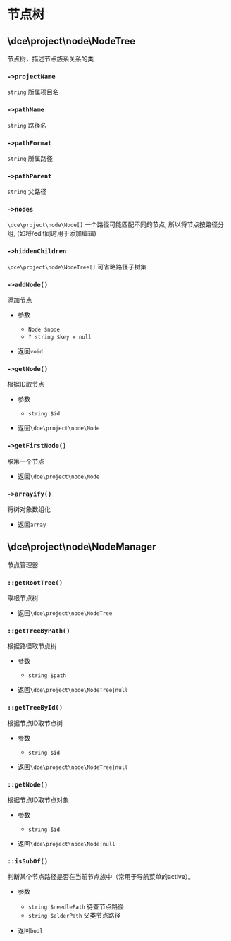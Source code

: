 # 节点树


## \dce\project\node\NodeTree

节点树，描述节点族系关系的类


### `->projectName`
`string` 所属项目名

### `->pathName`
`string` 路径名

### `->pathFormat`
`string` 所属路径

### `->pathParent`
`string` 父路径

### `->nodes`
`\dce\project\node\Node[]` 一个路径可能匹配不同的节点, 所以将节点按路径分组, (如将/edit同时用于添加编辑)

### `->hiddenChildren`
`\dce\project\node\NodeTree[]` 可省略路径子树集


### `->addNode()`
添加节点

- 参数
  - `Node $node`
  - `? string $key = null`

- 返回`void`


### `->getNode()`
根据ID取节点

- 参数
  - `string $id`

- 返回`\dce\project\node\Node`


### `->getFirstNode()`
取第一个节点

- 返回`\dce\project\node\Node`


### `->arrayify()`
将树对象数组化

- 返回`array`


## \dce\project\node\NodeManager

节点管理器


### `::getRootTree()`
取根节点树

- 返回`\dce\project\node\NodeTree`


### `::getTreeByPath()`
根据路径取节点树

- 参数
  - `string $path`

- 返回`\dce\project\node\NodeTree|null`


### `::getTreeById()`
根据节点ID取节点树

- 参数
  - `string $id`

- 返回`\dce\project\node\NodeTree|null`


### `::getNode()`
根据节点ID取节点对象

- 参数
  - `string $id`

- 返回`\dce\project\node\Node|null`


### `::isSubOf()`
判断某个节点路径是否在当前节点族中（常用于导航菜单的active）。

- 参数
  - `string $needlePath` 待查节点路径
  - `string $elderPath` 父类节点路径

- 返回`bool`